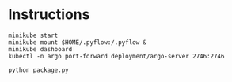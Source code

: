 # Instructions

```shell
minikube start
minikube mount $HOME/.pyflow:/.pyflow &
minikube dashboard
kubectl -n argo port-forward deployment/argo-server 2746:2746
```

```python
python package.py
```
